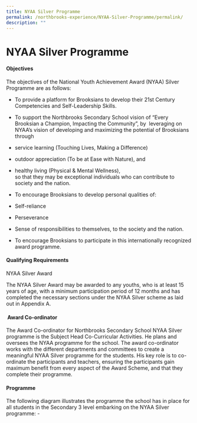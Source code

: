 ```yaml
---
title: NYAA Silver Programme
permalink: /northbrooks-experience/NYAA-Silver-Programme/permalink/
description: ""
---
```

NYAA Silver Programme
=====================

#### Objectives

The objectives of the National Youth Achievement Award (NYAA) Silver Programme are as follows: 

*   To provide a platform for Brooksians to develop their 21st Century Competencies and Self-Leadership Skills.
*   To support the Northbrooks Secondary School vision of “Every Brooksian a Champion, Impacting the Community”, by  leveraging on NYAA’s vision of developing and maximizing the potential of Brooksians through 

*   service learning (Touching Lives, Making a Difference)
*   outdoor appreciation (To be at Ease with Nature), and 
*   healthy living (Physical & Mental Wellness),  
    so that they may be exceptional individuals who can contribute to society and the nation.

*   To encourage Brooksians to develop personal qualities of:

*   Self-reliance
*   Perseverance
*   Sense of responsibilities to themselves, to the society and the nation.

*   To encourage Brooksians to participate in this internationally recognized award programme. 

#### Qualifying Requirements

NYAA Silver Award

The NYAA Silver Award may be awarded to any youths, who is at least 15 years of age, with a minimum participation period of 12 months and has completed the necessary sections under the NYAA Silver scheme as laid out in Appendix A.

####  Award Co-ordinator

The Award Co-ordinator for Northbrooks Secondary School NYAA Silver programme is the Subject Head Co-Curricular Activities. He plans and oversees the NYAA programme for the school. The award co-ordinator works with the different departments and committees to create a meaningful NYAA Silver programme for the students. His key role is to co-ordinate the participants and teachers, ensuring the participants gain maximum benefit from every aspect of the Award Scheme, and that they complete their programme.

#### Programme

The following diagram illustrates the programme the school has in place for all students in the Secondary 3 level embarking on the NYAA Silver programme: -